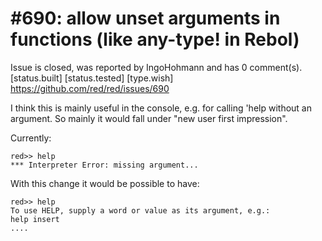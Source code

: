 
#690: allow unset arguments in functions (like any-type! in Rebol)
================================================================================
Issue is closed, was reported by IngoHohmann and has 0 comment(s).
[status.built] [status.tested] [type.wish]
<https://github.com/red/red/issues/690>

I think this is mainly useful in the console, e.g. for calling 'help without an argument. So mainly it would fall under "new user first impression".

Currently:

```
red>> help
*** Interpreter Error: missing argument...
```

With this change it would be possible to have:

```
red>> help
To use HELP, supply a word or value as its argument, e.g.:
help insert
....
```



